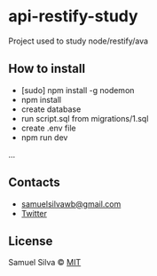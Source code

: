 # api-restify-study

Project used to study node/restify/ava

## How to install

- [sudo] npm install -g nodemon
- npm install
- create database 
- run script.sql from migrations/1.sql
- create .env file
- npm run dev

...


## Contacts

- samuelsilvawb@gmail.com
- [Twitter](https://twitter.com/samuelsilvadev)


## License

Samuel Silva &copy; [MIT](https://github.com/samuelsilvadev/api-restify-study/blob/master/LICENSE.md)



